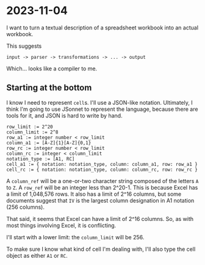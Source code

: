 # 2023-11-04

I want to turn a textual description of a spreadsheet workbook into an actual workbook.

This suggests

```
input -> parser -> transformations -> ... -> output
```

Which... looks like a compiler to me.

## Starting at the bottom

I know I need to represent `cell`s. I'll use a JSON-like notation. Ultimately, I think I'm going to use JSonnet to represent the language, because there are tools for it, and JSON is hard to write by hand.

```
row_limit := 2^20
column_limit := 2^8
row_a1 := integer number < row_limit
column_a1 := [A-Z]{1}[A-Z]{0,1}
row_rc := integer number < row_limit
column_rc := integer < column_limit
notation_type := [A1, RC]
cell_a1 := { notation: notation_type, column: column_a1, row: row_a1 }
cell_rc := { notation: notation_type, column: column_rc, row: row_rc }
```

A `column_ref` will be a one-or-two character string composed of the letters `A` to `Z`. A `row_ref` will be an integer less than 2^20-1. This is because Excel has a limit of 1,048,576 rows. It also has a limit of 2^16 columns, but some documents suggest that `IV` is the largest column designation in A1 notation (256 columns).

That said, it seems that Excel can have a limit of 2^16 columns. So, as with most things involving Excel, it is conflicting.

I'll start with a lower limit: the `column_limit` will be 256. 

To make sure I know what kind of cell I'm dealing with, I'll also type the cell object as either `A1` or `RC`.



